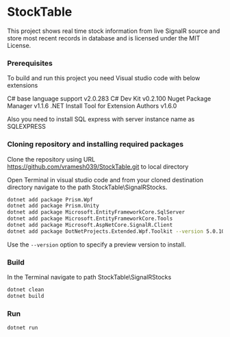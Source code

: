# StockTable

This project shows real time stock information from live SignalR source and store most recent records in database and is licensed under the MIT License.

### Prerequisites

To build and run this project you need Visual studio code with below extensions

C# base language support v2.0.283
C# Dev Kit v0.2.100 
Nuget Package Manager v1.1.6
.NET Install Tool for Extension Authors  v1.6.0

Also you need to install SQL express with server instance name as SQLEXPRESS

### Cloning repository and installing required packages

Clone the repository using URL https://github.com/vramesh039/StockTable.git to local directory

Open Terminal in visual studio code and from your cloned destination directory navigate to the path StockTable\SignalRStocks.

```sh
dotnet add package Prism.Wpf
dotnet add package Prism.Unity
dotnet add package Microsoft.EntityFrameworkCore.SqlServer
dotnet add package Microsoft.EntityFrameworkCore.Tools
dotnet add package Microsoft.AspNetCore.SignalR.Client
dotnet add package DotNetProjects.Extended.Wpf.Toolkit --version 5.0.103
```

Use the `--version` option to specify a preview version to install.

### Build

In the Terminal navigate to path StockTable\SignalRStocks

```sh
dotnet clean
dotnet build
```

### Run

```sh
dotnet run
```
